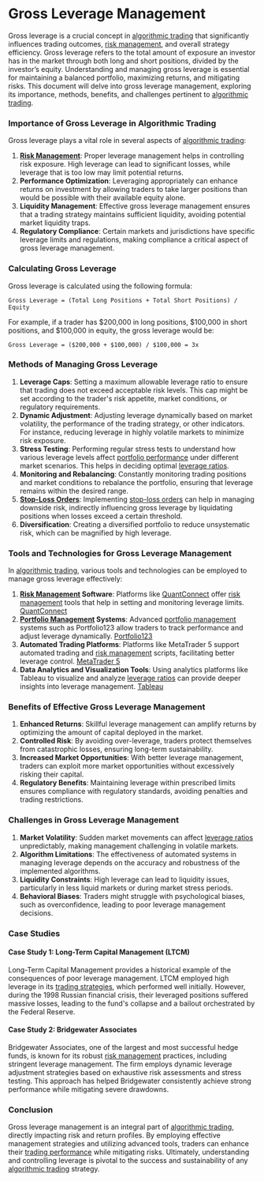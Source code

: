 # Gross Leverage Management

Gross leverage is a crucial concept in [algorithmic trading](../a/algorithmic_trading.md) that significantly influences trading outcomes, [risk management](../r/risk_management.md), and overall strategy efficiency. Gross leverage refers to the total amount of exposure an investor has in the market through both long and short positions, divided by the investor’s equity. Understanding and managing gross leverage is essential for maintaining a balanced portfolio, maximizing returns, and mitigating risks. This document will delve into gross leverage management, exploring its importance, methods, benefits, and challenges pertinent to [algorithmic trading](../a/algorithmic_trading.md).

### Importance of Gross Leverage in Algorithmic Trading

Gross leverage plays a vital role in several aspects of [algorithmic trading](../a/algorithmic_trading.md):

1. **[Risk Management](../r/risk_management.md)**: Proper leverage management helps in controlling risk exposure. High leverage can lead to significant losses, while leverage that is too low may limit potential returns.
2. **Performance Optimization**: Leveraging appropriately can enhance returns on investment by allowing traders to take larger positions than would be possible with their available equity alone.
3. **Liquidity Management**: Effective gross leverage management ensures that a trading strategy maintains sufficient liquidity, avoiding potential market liquidity traps.
4. **Regulatory Compliance**: Certain markets and jurisdictions have specific leverage limits and regulations, making compliance a critical aspect of gross leverage management.

### Calculating Gross Leverage

Gross leverage is calculated using the following formula:

```
Gross Leverage = (Total Long Positions + Total Short Positions) / Equity
```

For example, if a trader has $200,000 in long positions, $100,000 in short positions, and $100,000 in equity, the gross leverage would be:

```
Gross Leverage = ($200,000 + $100,000) / $100,000 = 3x
```

### Methods of Managing Gross Leverage

1. **Leverage Caps**: Setting a maximum allowable leverage ratio to ensure that trading does not exceed acceptable risk levels. This cap might be set according to the trader's risk appetite, market conditions, or regulatory requirements.
2. **Dynamic Adjustment**: Adjusting leverage dynamically based on market volatility, the performance of the trading strategy, or other indicators. For instance, reducing leverage in highly volatile markets to minimize risk exposure.
3. **Stress Testing**: Performing regular stress tests to understand how various leverage levels affect [portfolio performance](../p/portfolio_performance.md) under different market scenarios. This helps in deciding optimal [leverage ratios](../l/leverage_ratios.md).
4. **Monitoring and Rebalancing**: Constantly monitoring trading positions and market conditions to rebalance the portfolio, ensuring that leverage remains within the desired range.
5. **[Stop-Loss Orders](../s/stop-loss_orders.md)**: Implementing [stop-loss orders](../s/stop-loss_orders.md) can help in managing downside risk, indirectly influencing gross leverage by liquidating positions when losses exceed a certain threshold.
6. **Diversification**: Creating a diversified portfolio to reduce unsystematic risk, which can be magnified by high leverage.

### Tools and Technologies for Gross Leverage Management

In [algorithmic trading](../a/algorithmic_trading.md), various tools and technologies can be employed to manage gross leverage effectively:

1. **[Risk Management](../r/risk_management.md) Software**: Platforms like [QuantConnect](../q/quantconnect.md) offer [risk management](../r/risk_management.md) tools that help in setting and monitoring leverage limits. [QuantConnect](https://www.quantconnect.com/)
2. **[Portfolio Management](../p/portfolio_management.md) Systems**: Advanced [portfolio management](../p/portfolio_management.md) systems such as Portfolio123 allow traders to track performance and adjust leverage dynamically. [Portfolio123](https://www.portfolio123.com/)
3. **Automated Trading Platforms**: Platforms like MetaTrader 5 support automated trading and [risk management](../r/risk_management.md) scripts, facilitating better leverage control. [MetaTrader 5](https://www.metatrader5.com/)
4. **Data Analytics and Visualization Tools**: Using analytics platforms like Tableau to visualize and analyze [leverage ratios](../l/leverage_ratios.md) can provide deeper insights into leverage management. [Tableau](https://www.tableau.com/)

### Benefits of Effective Gross Leverage Management

1. **Enhanced Returns**: Skillful leverage management can amplify returns by optimizing the amount of capital deployed in the market.
2. **Controlled Risk**: By avoiding over-leverage, traders protect themselves from catastrophic losses, ensuring long-term sustainability.
3. **Increased Market Opportunities**: With better leverage management, traders can exploit more market opportunities without excessively risking their capital.
4. **Regulatory Benefits**: Maintaining leverage within prescribed limits ensures compliance with regulatory standards, avoiding penalties and trading restrictions.

### Challenges in Gross Leverage Management

1. **Market Volatility**: Sudden market movements can affect [leverage ratios](../l/leverage_ratios.md) unpredictably, making management challenging in volatile markets.
2. **Algorithm Limitations**: The effectiveness of automated systems in managing leverage depends on the accuracy and robustness of the implemented algorithms.
3. **Liquidity Constraints**: High leverage can lead to liquidity issues, particularly in less liquid markets or during market stress periods.
4. **Behavioral Biases**: Traders might struggle with psychological biases, such as overconfidence, leading to poor leverage management decisions.

### Case Studies

#### Case Study 1: Long-Term Capital Management (LTCM)

Long-Term Capital Management provides a historical example of the consequences of poor leverage management. LTCM employed high leverage in its [trading strategies](../t/trading_strategies.md), which performed well initially. However, during the 1998 Russian financial crisis, their leveraged positions suffered massive losses, leading to the fund's collapse and a bailout orchestrated by the Federal Reserve.

#### Case Study 2: Bridgewater Associates

Bridgewater Associates, one of the largest and most successful hedge funds, is known for its robust [risk management](../r/risk_management.md) practices, including stringent leverage management. The firm employs dynamic leverage adjustment strategies based on exhaustive risk assessments and stress testing. This approach has helped Bridgewater consistently achieve strong performance while mitigating severe drawdowns.

### Conclusion

Gross leverage management is an integral part of [algorithmic trading](../a/algorithmic_trading.md), directly impacting risk and return profiles. By employing effective management strategies and utilizing advanced tools, traders can enhance their [trading performance](../t/trading_performance.md) while mitigating risks. Ultimately, understanding and controlling leverage is pivotal to the success and sustainability of any [algorithmic trading](../a/algorithmic_trading.md) strategy.

